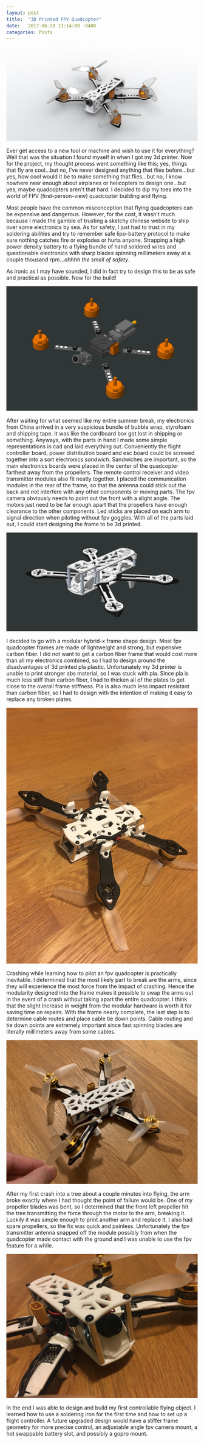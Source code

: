 ```yaml
---
layout: post
title:  "3D Printed FPV Quadcopter"
date:   2017-06-28 13:14:09 -0400
categories: Posts
---
```


![quadcopter rendered image](/img/quadcopter_render.jpg)

Ever get access to a new tool or machine and wish to use it for everything? Well that was the situation I found myself in when I got my 3d printer. Now for the project, my thought process went something like this; yes, things that fly are cool...but no, I’ve never designed anything that flies before...but yes, how cool would it be to make something that flies...but no, I know nowhere near enough about airplanes or helicopters to design one...but yes, maybe quadcopters aren't that hard. I decided to dip my toes into the world of FPV (first-person-view) quadcopter building and flying. 

Most people have the common misconception that flying quadcopters can be expensive and dangerous. However, for the cost, it wasn’t much because I made the gamble of trusting a sketchy chinese website to ship over some electronics by sea. As for safety, I just had to trust in my soldering abilities and try to remember safe lipo-battery protocol to make sure nothing catches fire or explodes or hurts anyone. Strapping a high power density battery to a flying bundle of hand soldered wires and questionable electronics with sharp blades spinning millimeters away at a couple thousand rpm…*ahhhh the smell of safety*.

As ironic as I may have sounded, I did in fact try to design this to be as safe and practical as possible. Now for the build!

![quadcopter electronics cad screenshot](/img/quadcopter_electronics.jpg)

After waiting for what seemed like my entire summer break, my electronics from China arrived in a very suspicious bundle of bubble wrap, styrofoam and shipping tape. It was like the cardboard box got lost in shipping or something. Anyways, with the parts in hand I made some simple representations in cad and laid everything out. Conveniently the flight controller board, power distribution board and esc board could be screwed together into a sort electronics *sandwich*. Sandwiches are important, so the main electronics boards were placed in the center of the quadcopter farthest away from the propellers. The remote control receiver and video transmitter modules also fit neatly together. I placed the communication modules in the rear of the frame, so that the antenna could stick out the back and not interfere with any other components or moving parts. The fpv camera obviously needs to point out the front with a slight angle. The motors just need to be far enough apart that the propellers have enough clearance to the other components. Led sticks are placed on each arm to signal direction when piloting without fpv goggles. With all of the parts laid out, I could start designing the frame to be 3d printed. 

![quadcopter frame cad screenshot](/img/quadcopter_frame.jpg)

I decided to go with a modular hybrid-x frame shape design. Most fpv quadcopter frames are made of lightweight and strong, but expensive carbon fiber. I did not want to get a carbon fiber frame that would cost more than all my electronics combined, so I had to design around the disadvantages of 3d printed pla plastic. Unfortunately my 3d printer is unable to print stronger abs material, so I was stuck with pla. Since pla is much less stiff than carbon fiber, I had to thicken all of the plates to get close to the overall frame stiffness. Pla is also much less impact resistant than carbon fiber, so I had to design with the intention of making it easy to replace any broken plates. 

![quadcopter bottom image](/img/quadcopter_bottomfix2.jpg)

Crashing while learning how to pilot an fpv quadcopter is practically inevitable. I determined that the most likely part to break are the arms, since they will experience the most force from the impact of crashing. Hence the modularity designed into the frame makes it possible to swap the arms out in the event of a crash without taking apart the entire quadcopter. I think that the slight increase in weight from the modular hardware is worth it for saving time on repairs. With the frame nearly complete, the last step is to determine cable routes and place cable tie down points. Cable routing and tie down points are extremely important since fast spinning blades are literally millimeters away from some cables.

![quadcopter broken arm image](/img/quadcopter_broken.jpg)

After my first crash into a tree about a couple minutes into flying, the arm broke exactly where I had thought the point of failure would be. One of my propeller blades was bent, so I determined that the front left propeller hit the tree transmitting the force through the motor to the arm, breaking it. Luckily it was simple enough to print another arm and replace it. I also had spare propellers, so the fix was quick and painless. Unfortunately the fpv transmitter antenna snapped off the module possibly from when the quadcopter made contact with the ground and I was unable to use the fpv feature for a while.

![quadcopter close up image](/img/quadcopter_closeupfix2.jpg)

In the end I was able to design and build my first controllable flying object. I learned how to use a soldering iron for the first time and how to set up a flight controller. A future upgraded design would have a stiffer frame geometry for more precise control, an adjustable angle fpv camera mount, a hot swappable battery slot, and possibly a gopro mount.